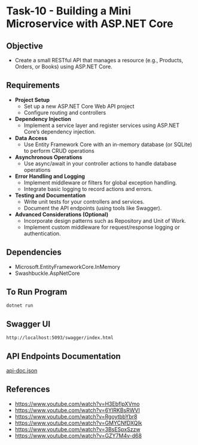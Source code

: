 # Task-10 - Building a Mini Microservice with ASP.NET Core

## Objective
- Create a small RESTful API that manages a resource (e.g., Products, Orders, or Books) using ASP.NET Core.

## Requirements
- **Project Setup**
  - Set up a new ASP.NET Core Web API project
  - Configure routing and controllers
- **Dependency Injection**
  - Implement a service layer and register services using ASP.NET Core’s dependency injection.
- **Data Access**
  - Use Entity Framework Core with an in-memory database (or SQLite) to perform CRUD operations
- **Asynchronous Operations**
  - Use async/await in your controller actions to handle database operations
- **Error Handling and Logging**
  - Implement middleware or filters for global exception handling.
  - Integrate basic logging to record actions and errors.
- **Testing and Documentation**
  - Write unit tests for your controllers and services.
  - Document the API endpoints (using tools like Swagger).
- **Advanced Considerations (Optional)**
  - Incorporate design patterns such as Repository and Unit of Work.
  - Implement custom middleware for request/response logging or authentication.

## Dependencies
- Microsoft.EntityFrameworkCore.InMemory  
- Swashbuckle.AspNetCore


## To Run Program
```
dotnet run
```

## Swagger UI
```
http://localhost:5093/swagger/index.html
```

## API Endpoints Documentation
[api-doc.json](api-doc.json)

## References
- https://www.youtube.com/watch?v=H3EbflpXVmo
- https://www.youtube.com/watch?v=6YIRKBsRWVI
- https://www.youtube.com/watch?v=RgoytbbYbr8
- https://www.youtube.com/watch?v=GMYCNfDXQIk
- https://www.youtube.com/watch?v=3BsESpxSzzw
- https://www.youtube.com/watch?v=GZY7M4v-d68